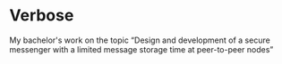 # Verbose
My bachelor's work on the topic 
“Design and development of a secure messenger with a limited message storage time at peer-to-peer nodes”
